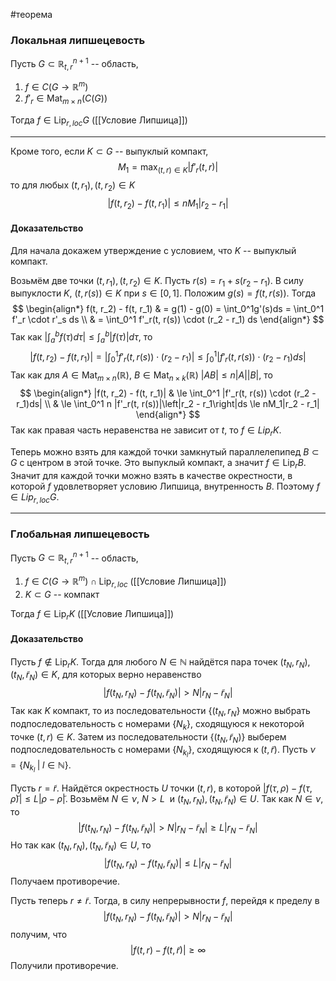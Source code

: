 #теорема
### Локальная липшецевость
Пусть $G\subset\mathbb{R}_{t,r}^{n+1}$ -- область,
1. $f\in C(G\rightarrow\mathbb{R}^m)$
2. $f'_r\in\operatorname{Mat}_{m\times n}(C(G))$

Тогда $f\in \operatorname{Lip}_{r,loc}G$ ([[Условие Липшица]])

---

Кроме того, если $K\subset G$ -- выпуклый компакт,
$$M_1=\max_{(t,r)\in K}|f'_r(t,r)|$$
то для любых $(t,r_1),(t,r_2)\in K$
$$|f(t,r_2)-f(t,r_1)|\le nM_1|r_2-r_1|$$

#### Доказательство 
Для начала докажем утверждение с условием, что $K$ -- выпуклый компакт.

Возьмём две точки $(t, r_1), (t, r_2) \in K$. Пусть $r(s) = r_1 + s(r_2 - r_1)$. В силу выпуклости $K$, $(t, r(s)) \in K$ при $s \in [0, 1]$. Положим $g(s) = f(t, r(s))$. Тогда
$$
\begin{align*}
f(t, r_2) - f(t, r_1) & = g(1) - g(0) = \int_0^1g'(s)ds = \int_0^1 f'_r \cdot r'_s ds \\
& = \int_0^1 f'_r(t, r(s)) \cdot (r_2 - r_1) ds
\end{align*}
$$
Так как $|\int_a^b f(\tau)d\tau| \le \int_a^b|f(\tau)|d\tau$, то 
$$
\left|f(t, r_2) - f(t, r_1)\right| = \left|\int_0^1 f'_r(t, r(s)) \cdot (r_2 - r_1)\right| \le \int_0^1 \left|f'_r(t, r(s)) \cdot (r_2 - r_1)ds\right|
$$
Так как для $A \in \operatorname{Mat}_{m \times n} (\mathbb{R})$, $B \in \operatorname{Mat}_{n \times k}(\mathbb{R})$ $|AB| \le n |A||B|$, то
$$
\begin{align*}
|f(t, r_2) - f(t, r_1)| & \le \int_0^1 |f'_r(t, r(s)) \cdot (r_2 - r_1)ds| \\
& \le \int_0^1 n |f'_r(t, r(s))|\left|r_2 - r_1\right|ds \le nM_1|r_2 - r_1|
\end{align*}
$$
Так как правая часть неравенства не зависит от $t$, то $f \in Lip_r K$.

Теперь можно взять для каждой точки замкнутый параллелепипед $B \subset G$ с центром в этой точке. Это выпуклый компакт, а значит $f \in \operatorname{Lip}_r B$. Значит для каждой точки можно взять в качестве окрестности, в которой $f$ удовлетворяет условию Липшица, внутренность $B$. Поэтому $f \in Lip_{r, loc} G$.

---

### Глобальная липшецевость
Пусть $G\subset\mathbb{R}_{t,r}^{n+1}$ -- область, 
1. $f\in C(G\rightarrow\mathbb{R}^m)\cap\operatorname{Lip}_{r,loc}$ ([[Условие Липшица]])
2. $K\subset G$ -- компакт

Тогда $f\in\operatorname{Lip}_rK$ ([[Условие Липшица]])
#### Доказательство 
Пусть $f \not\in \operatorname{Lip}_r K$. Тогда для любого $N \in \mathbb{N}$ найдётся пара точек $(t_N, r_N)$, $(t_N, \tilde{r}_N) \in K$, для которых верно неравенство
$$
|f(t_N, r_N) - f(t_N, \tilde{r}_N)| > N|r_N - \tilde{r}_N|
$$
Так как $K$ компакт, то из последовательности $\{(t_N, r_N\}$ можно выбрать подпоследовательность с номерами $\{N_{k}\}$, сходящуюся к некоторой точке $(t, r) \in K$. Затем из последовательности $\{ (t_N, \tilde{r}_N) \}$ выберем подпоследовательность с номерами $\{N_{k_l}\}$, сходящуюся к $(t, \tilde{r})$. Пусть $\nu = \{N_{k_l} \; | \; l \in \mathbb{N}\}$.

Пусть $r = \tilde{r}$. Найдётся окрестность $U$ точки $(t, r)$, в которой $|f(\tau, \rho) - f(\tau, \tilde{\rho})| \le L|\rho - \tilde{\rho}|$. Возьмём $N \in \nu$, $N > L$  и $(t_N, r_N), (t_N, \tilde{r}_N) \in U$. Так как $N \in \nu$, то
$$
|f(t_N, r_N) - f(t_N, \tilde{r}_N)| > N |r_N - \tilde{r}_N| \ge L |r_N - \tilde{r}_N|
$$
Но так как $(t_N, r_N), (t_N, \tilde{r}_N) \in U$, то 
$$|f(t_N, r_N) - f(t_N, \tilde{r}_N)| \le L |r_N - \tilde{r}_N|$$
Получаем противоречие.

Пусть теперь $r \neq \tilde{r}$. Тогда, в силу непрерывности $f$, перейдя к пределу в 
$$
|f(t_N, r_N) - f(t_N, \tilde{r}_N)| > N|r_N - \tilde{r}_N|
$$
получим, что
$$
|f(t, r) - f(t, \tilde{r})| \ge \infty
$$
Получили противоречие.